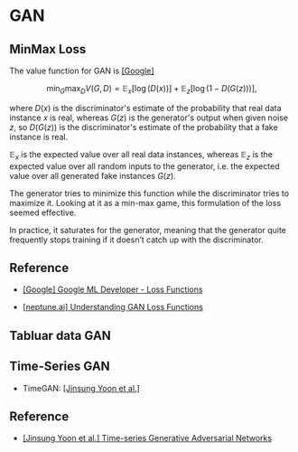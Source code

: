 # GAN

## MinMax Loss

The value function for GAN is [[Google]][Google ML Developer - Loss Functions]

$$\min_{G} \max_{D} V(G, D) = \mathbb{E}_x [ \log{\big( D(x) \big)} ] + \mathbb{E}_z[ \log{\big( 1-D(G(z)) \big)} ],$$

where $D(x)$ is the discriminator's estimate of the probability that real data instance $x$ is real, whereas $G(z)$ is the generator's output when given noise $z$, so $D(G(z))$ is the discriminator's estimate of the probability that a fake instance is real. 

$\mathbb{E}_x$ is the expected value over all real data instances, whereas $\mathbb{E}_z$ is the expected value over all random inputs to the generator, i.e. the expected value over all generated fake instances $G(z)$.

The generator tries to minimize this function while the discriminator tries to maximize it. Looking at it as a min-max game, this formulation of the loss seemed effective. 

In practice, it saturates for the generator, meaning that the generator quite frequently stops training if it doesn’t catch up with the discriminator.


## Reference

* [Google ML Developer - Loss Functions]: https://developers.google.com/machine-learning/gan/loss
[[Google] Google ML Developer - Loss Functions](https://developers.google.com/machine-learning/gan/loss)

* [Understanding GAN Loss Functions]: https://neptune.ai/blog/gan-loss-functions
[[neptune.ai] Understanding GAN Loss Functions](https://neptune.ai/blog/gan-loss-functions)





## Tabluar data GAN


## Time-Series GAN

* TimeGAN: [[Jinsung Yoon et al.]][Time-series Generative Adversarial Networks]




## Reference

* [Time-series Generative Adversarial Networks]: https://papers.nips.cc/paper_files/paper/2019/hash/c9efe5f26cd17ba6216bbe2a7d26d490-Abstract.html
[[Jinsung Yoon et al.] Time-series Generative Adversarial Networks](https://papers.nips.cc/paper_files/paper/2019/hash/c9efe5f26cd17ba6216bbe2a7d26d490-Abstract.html)


